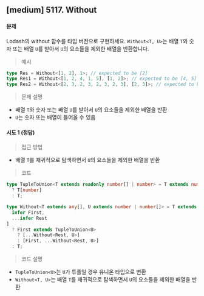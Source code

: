 ## [medium] 5117. Without

#### 문제

Lodash의 without 함수를 타입 버전으로 구현하세요. `Without<T, U>`는 배열 `T`와 숫자 또는 배열 `U`를 받아서 `U`의 요소들을 제외한 배열을 반환합니다.

> 예시

```ts
type Res = Without<[1, 2], 1>; // expected to be [2]
type Res1 = Without<[1, 2, 4, 1, 5], [1, 2]>; // expected to be [4, 5]
type Res2 = Without<[2, 3, 2, 3, 2, 3, 2, 3], [2, 3]>; // expected to be []
```

> 문제 설명

- 배열 `T`와 숫자 또는 배열 `U`를 받아서 `U`의 요소들을 제외한 배열을 반환
- `U`는 숫자 또는 배열이 들어올 수 있음

#### 시도 1 (정답)

> 접근 방법

- 배열 `T`를 재귀적으로 탐색하면서 `U`의 요소들을 제외한 배열을 반환

> 코드

```ts
type TupleToUnion<T extends readonly number[] | number> = T extends number[]
  ? T[number]
  : T;

type Without<T extends any[], U extends number | number[]> = T extends [
  infer First,
  ...infer Rest
]
  ? First extends TupleToUnion<U>
    ? [...Without<Rest, U>]
    : [First, ...Without<Rest, U>]
  : T;
```

> 코드 설명

- `TupleToUnion<U>`는 `U`가 튜플일 경우 유니온 타입으로 변환
- `Without<T, U>`는 배열 `T`를 재귀적으로 탐색하면서 `U`의 요소들을 제외한 배열을 반환
